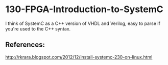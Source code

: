 130-FPGA-Introduction-to-SystemC
================================

I think of SystemC as a C++ version of VHDL and Verilog, easy to parse if you're used to the C++ syntax.



## References:

http://rkrara.blogspot.com/2012/12/install-systemc-230-on-linux.html
